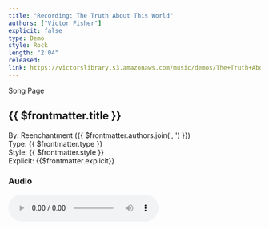 ```yaml
---
title: "Recording: The Truth About This World"
authors: ["Victor Fisher"]
explicit: false
type: Demo
style: Rock
length: "2:04"
released:
link: https://victorslibrary.s3.amazonaws.com/music/demos/The+Truth+About+this+World.mp3
---
```


<g-link to="/76">Song Page</g-link>

## {{ $frontmatter.title }}

By: <g-link to="/16">Reenchantment</g-link> ({{ $frontmatter.authors.join(', ') }})  
Type: {{ $frontmatter.type }}  
Style: {{ $frontmatter.style }}  
Explicit: {{$frontmatter.explicit}}

### Audio

<audio controls controlsList="nodownload">
  <source :src="$frontmatter.link" type="audio/mpeg">
Your browser does not support the audio element.
</audio>
